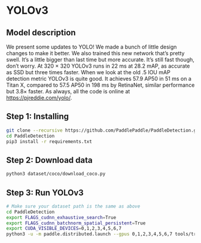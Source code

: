 # YOLOv3

## Model description

We present some updates to YOLO! We made a bunch of little design changes to make it better. We also trained this new network that’s pretty swell. It’s a little bigger than last time but more accurate. It’s still fast though, don’t worry. At 320 × 320 YOLOv3 runs in 22 ms at 28.2 mAP, as accurate as SSD but three times faster. When we look at the old .5 IOU mAP detection metric YOLOv3 is quite good. It achieves 57.9 AP50 in 51 ms on a Titan X, compared to 57.5 AP50 in 198 ms by RetinaNet, similar performance but 3.8× faster. As always, all the code is online at https://pjreddie.com/yolo/.

## Step 1: Installing

```bash
git clone --recursive https://github.com/PaddlePaddle/PaddleDetection.git
cd PaddleDetection
pip3 install -r requirements.txt
```

## Step 2: Download data

```bash
python3 dataset/coco/download_coco.py
```

## Step 3: Run YOLOv3

```bash
# Make sure your dataset path is the same as above
cd PaddleDetection
export FLAGS_cudnn_exhaustive_search=True
export FLAGS_cudnn_batchnorm_spatial_persistent=True
export CUDA_VISIBLE_DEVICES=0,1,2,3,4,5,6,7
python3 -u -m paddle.distributed.launch --gpus 0,1,2,3,4,5,6,7 tools/train.py -c configs/yolov3/yolov3_darknet53_270e_coco.yml -o TrainReader.batch_size=16 LearningRate.base_lr=0.002 worker_num=4 --use_vdl=true --eval
```
